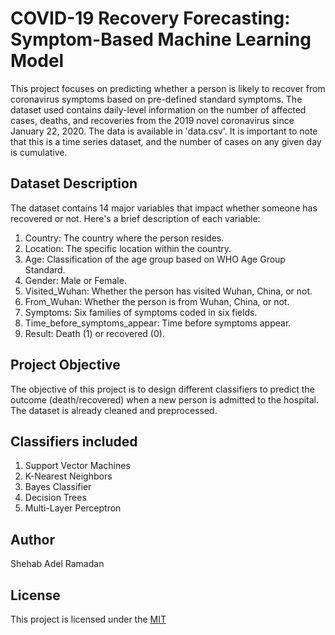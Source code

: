 # COVID-19 Recovery Forecasting: Symptom-Based Machine Learning Model

This project focuses on predicting whether a person is likely to recover from coronavirus symptoms based on pre-defined standard symptoms. The dataset used contains daily-level information on the number of affected cases, deaths, and recoveries from the 2019 novel coronavirus since January 22, 2020. The data is available in 'data.csv'. It is important to note that this is a time series dataset, and the number of cases on any given day is cumulative.

## Dataset Description

The dataset contains 14 major variables that impact whether someone has recovered or not. Here's a brief description of each variable:

1) Country: The country where the person resides.
2) Location: The specific location within the country.
3) Age: Classification of the age group based on WHO Age Group Standard.
4) Gender: Male or Female.
5) Visited_Wuhan: Whether the person has visited Wuhan, China, or not.
6) From_Wuhan: Whether the person is from Wuhan, China, or not.
7) Symptoms: Six families of symptoms coded in six fields.
13) Time_before_symptoms_appear: Time before symptoms appear.
14) Result: Death (1) or recovered (0).


## Project Objective


The objective of this project is to design different classifiers to predict the outcome (death/recovered) when a new person is admitted to the hospital. The dataset is already cleaned and preprocessed.

## Classifiers included

1) Support Vector Machines
2) K-Nearest Neighbors
3) Bayes Classifier
4) Decision Trees
5) Multi-Layer Perceptron

## Author
Shehab Adel Ramadan
## License

This project is licensed under the [MIT](https://choosealicense.com/licenses/mit/)
